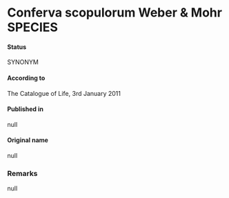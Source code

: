 # Conferva scopulorum Weber & Mohr SPECIES

#### Status
SYNONYM

#### According to
The Catalogue of Life, 3rd January 2011

#### Published in
null

#### Original name
null

### Remarks
null